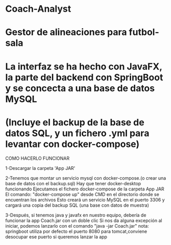 # Coach-Analyst
# Gestor de alineaciones para futbol-sala
# La interfaz se ha hecho con JavaFX, la parte del backend con SpringBoot y se concecta a una base de datos MySQL
# (Incluye el backup de la base de datos SQL, y un fichero .yml para levantar con docker-compose)

COMO HACERLO FUNCIONAR

1-Descargar la carpeta 'App JAR'

2-Tenemos que montar un servicio mysql con docker-compose.(o crear una base de datos con el backup.sql)
  Hay que tener docker-desktop funcionando
  Ejecutamos el fichero docker-compose de la carpeta App JAR
  El comando: "docker-compose up" desde CMD en el directorio donde se encuentran los archivos
  Esto creará un servicio MySQL en el puerto 3306 y cargará una copia del backup SQL (una base con datos de muestra)
  
3-Después, si tenemos java y javafx en nuestro equipo, debería de funcionar la app Coach.jar con un doble clic
  Si nos da alguna excepción al iniciar, podemos lanzarlo con el comando "java -jar Coach.jar"
  nota: springboot utiliza por defecto el puerto 8080 para tomcat,conviene desocupar ese puerto si queremos lanzar la app
